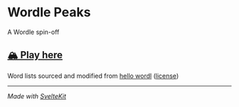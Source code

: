 # Wordle Peaks

A Wordle spin-off

## [🏔️ Play here](https://vegeta897.github.io/wordle-peaks/)

Word lists sourced and modified from [hello wordl](https://github.com/lynn/hello-wordl) ([license](https://github.com/lynn/hello-wordl/blob/main/LICENSE))

---

_Made with [SvelteKit](https://kit.svelte.dev/)_
